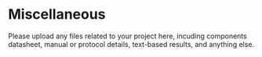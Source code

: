 # Miscellaneous

Please upload any files related to your project here, incuding components datasheet, manual or protocol details, text-based results, and anything else.
